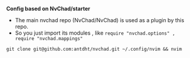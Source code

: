 **Config based on NvChad/starter**

- The main nvchad repo (NvChad/NvChad) is used as a plugin by this repo.
- So you just import its modules , like `require "nvchad.options" , require "nvchad.mappings"`

`git clone git@github.com:antdht/nvchad.git ~/.config/nvim && nvim`
